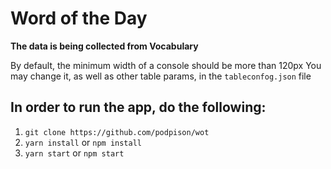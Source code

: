 <div>
  <h1>Word of the Day</h1>
  <strong>The data is being collected from Vocabulary</strong>
</div>

<div>
  <p>
    <span>By default, the minimum width of a console should be more than 120px
    </span>
    <span>
    You may change it, as well as other table params, in the <code>tableconfog.json</code> file
    </span>
  </p>
</div>

<h2>In order to run the app, do the following:</h2>
<ol>
  <li><code>git clone https://github.com/podpison/wot</code>
  </li>
  <li>
    <code>yarn install</code>
    or
    <code>npm install</code>
  </li>
  <li>
    <code>yarn start</code> or <code>npm start</code>
  </li>
</ol>

